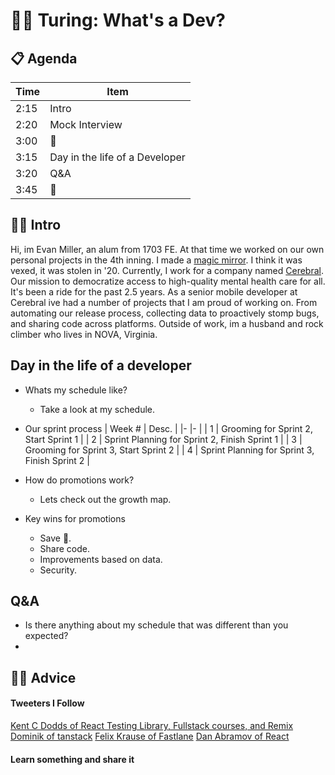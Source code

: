 # 👩‍💻 Turing: What's a Dev?

## 📋 Agenda
| Time 	| Item 	|
|-	|-	|
| 2:15 	| Intro 	|
| 2:20 	| Mock Interview 	|
| 3:00 	| 🍅 |
| 3:15 	| Day in the life of a Developer |
| 3:20 	| Q&A 	|
| 3:45 	| 👋	|

## 👨‍🎤 Intro
Hi, im Evan Miller, an alum from 1703 FE. At that time we worked on our own personal projects in the 4th inning. I made a [magic mirror](https://github.com/EvanSays/magic-mirror). I think it was vexed, it was stolen in '20. Currently, I work for a company named [Cerebral](https://cerebral.com/). Our mission to democratize access to high-quality mental health care for all. It's been a ride for the past 2.5 years. As a senior mobile developer at Cerebral ive had a number of projects that I am proud of working on. From automating our release process, collecting data to proactively stomp bugs, and sharing code across platforms. Outside of work, im a husband and rock climber who lives in NOVA, Virginia.

## Day in the life of a developer

- Whats my schedule like?
  - Take a look at my schedule.

- Our sprint process
| Week #	| Desc.	|
|-	|-	|
| 1	 | Grooming for Sprint 2, Start Sprint 1 	|
| 2	 | Sprint Planning for Sprint 2, Finish Sprint 1  |
| 3	 | Grooming for Sprint 3, Start Sprint 2  |
| 4	 | Sprint Planning for Sprint 3, Finish Sprint 2 	|

- How do promotions work?
  - Lets check out the growth map.

- Key wins for promotions
  - Save 💸.
  - Share code.
  - Improvements based on data.
  - Security.

## Q&A
- Is there anything about my schedule that was different than you expected?
- 

## 🙋‍♀️ Advice

#### Tweeters I Follow
[Kent C Dodds of React Testing Library, Fullstack courses, and Remix](https://twitter.com/kentcdodds)
[Dominik of tanstack](https://twitter.com/TkDodo)
[Felix Krause of Fastlane](https://twitter.com/KrauseFx)
[Dan Abramov of React](https://twitter.com/dan_abramov)
#### Learn something and share it
